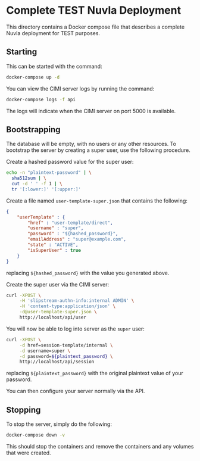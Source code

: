 Complete TEST Nuvla Deployment
==============================

This directory contains a Docker compose file that describes a complete
Nuvla deployment for TEST purposes.

Starting
--------

This can be started with the command:

```sh
docker-compose up -d
```

You can view the CIMI server logs by running the command:

```sh
docker-compose logs -f api
```

The logs will indicate when the CIMI server on port 5000 is
available.

Bootstrapping
-------------

The database will be empty, with no users or any other resources. To
bootstrap the server by creating a super user, use the following
procedure.

Create a hashed password value for the super user:

```sh
echo -n "plaintext-password" | \
  sha512sum | \
  cut -d ' ' -f 1 | \
  tr '[:lower:]' '[:upper:]'
```

Create a file named `user-template-super.json` that contains the
following:

```json
{
    "userTemplate" : {
        "href" : "user-template/direct",
        "username" : "super",
        "password" : "${hashed_password}",
        "emailAddress" : "super@example.com",
        "state" : "ACTIVE",
        "isSuperUser" : true
    }
}
```

replacing `${hashed_password}` with the value you generated above.

Create the super user via the CIMI server:

```sh
curl -XPOST \
     -H 'slipstream-authn-info:internal ADMIN' \
     -H 'content-type:application/json' \
     -d@user-template-super.json \
     http://localhost/api/user
```

You will now be able to log into server as the `super` user:

```sh
curl -XPOST \
     -d href=session-template/internal \
     -d username=super \
     -d password=${plaintext_password} \
     http://localhost/api/session
```

replacing `${plaintext_password}` with the original plaintext value of
your password.

You can then configure your server normally via the API.

Stopping
--------

To stop the server, simply do the following:

```sh
docker-compose down -v
```

This should stop the containers and remove the containers and any
volumes that were created.
